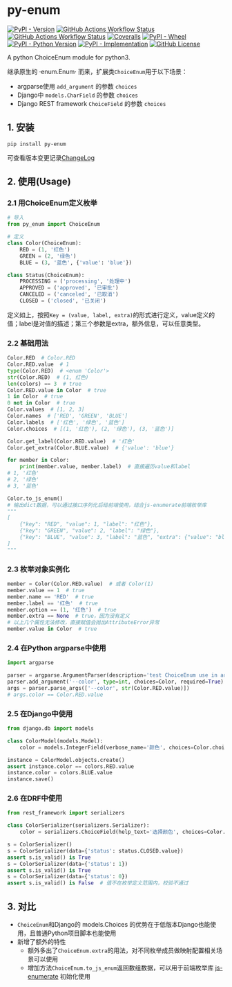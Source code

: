 # py-enum

[![PyPI - Version](https://img.shields.io/pypi/v/py-enum)](https://github.com/SkylerHu/py-enum)
[![GitHub Actions Workflow Status](https://github.com/SkylerHu/py-enum/actions/workflows/pre-commit.yml/badge.svg?branch=master)](https://github.com/SkylerHu/py-enum)
[![GitHub Actions Workflow Status](https://github.com/SkylerHu/py-enum/actions/workflows/test-py3.yml/badge.svg?branch=master)](https://github.com/SkylerHu/py-enum)
[![Coveralls](https://img.shields.io/coverallsCoverage/github/SkylerHu/py-enum?branch=master)](https://github.com/SkylerHu/py-enum)
[![PyPI - Wheel](https://img.shields.io/pypi/wheel/py-enum)](https://github.com/SkylerHu/py-enum)
[![PyPI - Python Version](https://img.shields.io/pypi/pyversions/py-enum)](https://github.com/SkylerHu/py-enum)
[![PyPI - Implementation](https://img.shields.io/pypi/implementation/py-enum)](https://github.com/SkylerHu/py-enum)
[![GitHub License](https://img.shields.io/github/license/SkylerHu/py-enum)](https://github.com/SkylerHu/py-enum)

A python ChoiceEnum module for python3.

继承原生的 ·enum.Enum· 而来，扩展类`ChoiceEnum`用于以下场景：
- argparse使用 `add_argument` 的参数 `choices`
- Django中 `models.CharField` 的参数 `choices`
- Django REST framework `ChoiceField` 的参数 `choices`


## 1. 安装

	pip install py-enum

可查看版本变更记录[ChangeLog](./docs/CHANGELOG-2.x.md)

## 2. 使用(Usage)

### 2.1 用ChoiceEnum定义枚举

```python
# 导入
from py_enum import ChoiceEnum

# 定义
class Color(ChoiceEnum):
    RED = (1, '红色')
    GREEN = (2, '绿色')
    BLUE = (3, '蓝色', {'value': 'blue'})

class Status(ChoiceEnum):
    PROCESSING = ('processing', '处理中')
    APPROVED = ('approved', '已审批')
    CANCELED = ('canceled', '已取消')
    CLOSED = ('closed', '已关闭')
```
定义如上，按照`Key = (value, label, extra)`的形式进行定义，value定义的值；label是对值的描述；第三个参数是extra，额外信息，可以任意类型。

### 2.2 基础用法
```python
Color.RED  # Color.RED
Color.RED.value  # 1
type(Color.RED)  # <enum 'Color'>
str(Color.RED)  # (1, 红色)
len(colors) == 3  # true
Color.RED.value in Color  # true
1 in Color  # true
0 not in Color  # true
Color.values  # [1, 2, 3]
Color.names  # ['RED', 'GREEN', 'BLUE']
Color.labels  # ['红色', '绿色', '蓝色']
Color.choices  # [(1, '红色'), (2, '绿色'), (3, '蓝色')]

Color.get_label(Color.RED.value)  # '红色'
Color.get_extra(Color.BLUE.value)  # {'value': 'blue'}

for member in Color:
    print(member.value, member.label)  # 直接遍历value和label
# 1, '红色'
# 2, '绿色'
# 3, '蓝色'

Color.to_js_enum()
# 输出dict数据，可以通过接口序列化后给前端使用，结合js-enumerate前端枚举库
"""
[
    {"key": "RED", "value": 1, "label": "红色"},
    {"key": "GREEN", "value": 2, "label": "绿色"},
    {"key": "BLUE", "value": 3, "label": "蓝色", "extra": {"value": "blue"}}
]
"""
```

### 2.3 枚举对象实例化
```python
member = Color(Color.RED.value)  # 或者 Color(1)
member.value == 1  # true
member.name == 'RED'  # true
member.label == '红色'  # true
member.option == (1, '红色')  # true
member.extra == None  # true，因为没有定义
# 以上几个属性无法修改，直接赋值会抛出AttributeError异常
member.value in Color  # true
```

### 2.4 在Python argparse中使用
```python
import argparse

parser = argparse.ArgumentParser(description='test ChoiceEnum use in argparse.')
parser.add_argument('--color', type=int, choices=Color, required=True)
args = parser.parse_args(['--color', str(Color.RED.value)])
# args.color == Color.RED.value
```

### 2.5 在Django中使用
```python
from django.db import models

class ColorModel(models.Model):
    color = models.IntegerField(verbose_name='颜色', choices=Color.choices, default=Color.RED.value)

instance = ColorModel.objects.create()
assert instance.color == colors.RED.value
instance.color = colors.BLUE.value
instance.save()
```

### 2.6 在DRF中使用
```python
from rest_framework import serializers

class ColorSerializer(serializers.Serializer):
    color = serializers.ChoiceField(help_text='选择颜色', choices=Color.choices, default=Color.RED.value)

s = ColorSerializer()
s = ColorSerializer(data={'status': status.CLOSED.value})
assert s.is_valid() is True
s = ColorSerializer(data={'status': 1})
assert s.is_valid() is True
s = ColorSerializer(data={'status': 0})
assert s.is_valid() is False  # 值不在枚举定义范围内，校验不通过
```

## 3. 对比
- `ChoiceEnum`和Django的 models.Choices 的优势在于低版本Django也能使用，且普通Python项目脚本也能使用
- 新增了额外的特性
  - 额外多出了`ChoiceEnum.extra`的用法，对不同枚举成员做映射配置相关场景可以使用
  - 增加方法`ChoiceEnum.to_js_enum`返回数组数据，可以用于前端枚举库 [js-enumerate](https://github.com/SkylerHu/js-enum) 初始化使用
